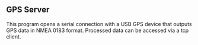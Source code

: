 GPS Server
--

This program opens a serial connection with a USB GPS device that outputs GPS
data in NMEA 0183 format. Processed data can be accessed via a tcp client.
